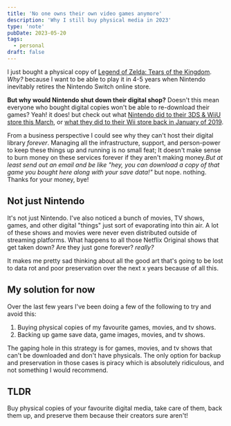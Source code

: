 ```yaml
---
title: 'No one owns their own video games anymore'
description: 'Why I still buy physical media in 2023'
type: 'note'
pubDate: 2023-05-20
tags:
  - personal
draft: false
---
```


I just bought a physical copy of [Legend of Zelda: Tears of the Kingdom](https://en.wikipedia.org/wiki/The_Legend_of_Zelda:_Tears_of_the_Kingdom?useskin=vector). _Why?_ because I want to be able to play it in 4-5 years when Nintendo inevitably retires the Nintendo Switch online store.

**But why would Nintendo shut down their digital shop?** Doesn't this mean everyone who bought digital copies won't be able to re-download their games? Yeah! it does! but check out what [Nintendo did to their 3DS & WiiU store this March](https://en-americas-support.nintendo.com/app/answers/detail/a_id/57847/~/wii-u-%26-nintendo-3ds-eshop-discontinuation-q%26a), or [what they did to their Wii store back in January of 2019](https://en-americas-support.nintendo.com/app/answers/detail/a_id/27560/~/wii-shop-channel-discontinuation).

From a business perspective I could see why they can't host their digital library _forever_. Managing all the infrastructure, support, and person-power to keep these things up and running is no small feat; It doesn't make sense to burn money on these services forever if they aren't making money._But at least send out an email and be like "hey, you can download a copy of that game you bought here along with your save data!"_ but nope. nothing. Thanks for your money, bye!

## Not just Nintendo

It's not just Nintendo. I've also noticed a bunch of movies, TV shows, games, and other digital "things" just sort of evaporating into thin air. A lot of these shows and movies were never even distributed outside of streaming platforms. What happens to all those Netflix Original shows that get taken down? Are they just gone forever? _really?_

It makes me pretty sad thinking about all the good art that's going to be lost to data rot and poor preservation over the next x years because of all this.

## My solution for now

Over the last few years I've been doing a few of the following to try and avoid this:

1. Buying physical copies of my favourite games, movies, and tv shows.
2. Backing up game save data, game images, movies, and tv shows.

The gaping hole in this strategy is for games, movies, and tv shows that can't be downloaded and don't have physicals. The only option for backup and preservation in those cases is piracy which is absolutely ridiculous, and not something I would recommend.

## TLDR

Buy physical copies of your favourite digital media, take care of them, back them up, and preserve them because their creators sure aren't!
